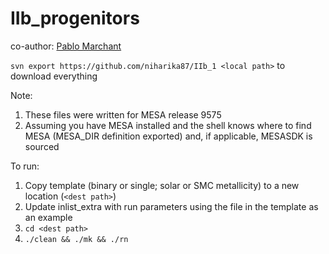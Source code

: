 # IIb_progenitors

co-author: [Pablo Marchant](https://github.com/orlox) 

`svn export https://github.com/niharika87/IIb_1 <local path>` to download everything

Note: 
1. These files were written for MESA release 9575
2. Assuming you have MESA installed and the shell knows where to find MESA (MESA_DIR definition exported) and, if applicable, MESASDK is sourced

To run:
1. Copy template (binary or single; solar or SMC metallicity) to a new location (`<dest path>`)
2. Update inlist_extra with run parameters using the file in the template as an example
3. `cd <dest path>`
4. `./clean && ./mk && ./rn`
